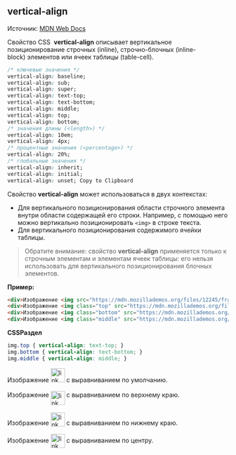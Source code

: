 ## vertical-align

Источник: [MDN Web Docs](https://developer.mozilla.org/ru/docs/Web/CSS/vertical-align)

Свойство CSS  **vertical-align** описывает вертикальное позиционирование строчных (inline), строчно-блочных (inline-block) элементов или ячеек таблицы (table-cell).

```css
/* ключевые значения */ 
vertical-align: baseline; 
vertical-align: sub; 
vertical-align: super; 
vertical-align: text-top; 
vertical-align: text-bottom; 
vertical-align: middle; 
vertical-align: top; 
vertical-align: bottom; 
/* значения длины (<length>) */ 
vertical-align: 10em; 
vertical-align: 4px; 
/* процентные значения (<percentage>) */ 
vertical-align: 20%; 
/* глобальные значения */ 
vertical-align: inherit; 
vertical-align: initial; 
vertical-align: unset; Copy to Clipboard
```

Свойство **vertical-align** может использоваться в двух контекстах:

* Для вертикального позиционирования области строчного элемента внутри области содержащей его строки. Например, с помощью него можно вертикально позиционировать `<img>` в строке текста.
* Для вертикального позиционирования содержимого ячейки таблицы.

>Обратите внимание: свойство **vertical-align** применяется только к строчным элементам и элементам ячеек таблицы: его нельзя использовать для вертикального позиционирования блочных элементов.

**Пример:**

```html
<div>Изображение <img src="https://mdn.mozillademos.org/files/12245/frame_image.svg" alt="link" width="32" height="32" /> с выравниванием по умолчанию.</div>
<div>Изображение <img class="top" src="https://mdn.mozillademos.org/files/12245/frame_image.svg" alt="link" width="32" height="32" /> с выравниванием по верхнему краю.</div>
<div>Изображение <img class="bottom" src="https://mdn.mozillademos.org/files/12245/frame_image.svg" alt="link" width="32" height="32" /> с выравниванием по нижнему краю.</div>
<div>Изображение <img class="middle" src="https://mdn.mozillademos.org/files/12245/frame_image.svg" alt="link" width="32" height="32" /> с выравниванием по центру.</div>
```
**CSSРаздел**
```css
img.top { vertical-align: text-top; }
img.bottom { vertical-align: text-bottom; }
img.middle { vertical-align: middle; }
```

<div>Изображение <img src="https://mdn.mozillademos.org/files/12245/frame_image.svg" alt="link" width="32" height="32" /> с выравниванием по умолчанию.</div><br>
<div>Изображение <img class="top" src="https://mdn.mozillademos.org/files/12245/frame_image.svg" alt="link" width="32" height="32" /> с выравниванием по верхнему краю.</div><br>
<div>Изображение <img class="bottom" src="https://mdn.mozillademos.org/files/12245/frame_image.svg" alt="link" width="32" height="32" /> с выравниванием по нижнему краю.</div><br>
<div>Изображение <img class="middle" src="https://mdn.mozillademos.org/files/12245/frame_image.svg" alt="link" width="32" height="32" /> с выравниванием по центру.</div>

<style>
img.top { vertical-align: text-top; }
img.bottom { vertical-align: text-bottom; }
img.middle { vertical-align: middle; }
</style>